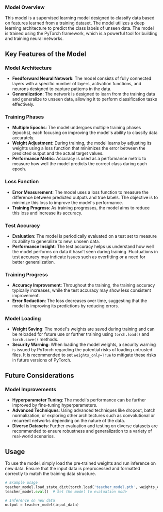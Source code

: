 ### Model Overview
This model is a supervised learning model designed to classify data based on features learned from a training dataset. The model utilizes a deep learning architecture to predict the class labels of unseen data. The model is trained using the PyTorch framework, which is a powerful tool for building and training neural networks.

## Key Features of the Model

### Model Architecture
- **Feedforward Neural Network**: The model consists of fully connected layers with a specific number of layers, activation functions, and neurons designed to capture patterns in the data.
- **Generalization**: The network is designed to learn from the training data and generalize to unseen data, allowing it to perform classification tasks effectively.

### Training Phases
- **Multiple Epochs**: The model undergoes multiple training phases (epochs), each focusing on improving the model's ability to classify data accurately.
- **Weight Adjustment**: During training, the model learns by adjusting its weights using a loss function that minimizes the error between the predicted output and the actual target values.
- **Performance Metric**: Accuracy is used as a performance metric to measure how well the model predicts the correct class during each epoch.

### Loss Function
- **Error Measurement**: The model uses a loss function to measure the difference between predicted outputs and true labels. The objective is to minimize this loss to improve the model's performance.
- **Training Progress**: As training progresses, the model aims to reduce this loss and increase its accuracy.

### Test Accuracy
- **Evaluation**: The model is periodically evaluated on a test set to measure its ability to generalize to new, unseen data.
- **Performance Insight**: The test accuracy helps us understand how well the model performs on data it hasn’t seen during training. Fluctuations in test accuracy may indicate issues such as overfitting or a need for better generalization.

### Training Progress
- **Accuracy Improvement**: Throughout the training, the training accuracy typically increases, while the test accuracy may show less consistent improvement.
- **Error Reduction**: The loss decreases over time, suggesting that the model is improving its predictions by reducing errors.

### Model Loading
- **Weight Saving**: The model's weights are saved during training and can be reloaded for future use or further training using `torch.load()` and `torch.save()` methods.
- **Security Warning**: When loading the model weights, a security warning is issued by PyTorch regarding the potential risks of loading untrusted files. It is recommended to set `weights_only=True` to mitigate these risks in future versions of PyTorch.

## Future Considerations

### Model Improvements
- **Hyperparameter Tuning**: The model's performance can be further improved by fine-tuning hyperparameters.
- **Advanced Techniques**: Using advanced techniques like dropout, batch normalization, or exploring other architectures such as convolutional or recurrent networks depending on the nature of the data.
- **Diverse Datasets**: Further evaluation and testing on diverse datasets are recommended to ensure robustness and generalization to a variety of real-world scenarios.

## Usage

To use the model, simply load the pre-trained weights and run inference on new data. Ensure that the input data is preprocessed and formatted correctly to match the training data structure.

```python
# Example usage
teacher_model.load_state_dict(torch.load('teacher_model.pth', weights_only=True))  # Load the saved weights
teacher_model.eval()  # Set the model to evaluation mode

# Inference on new data
output = teacher_model(input_data)
```